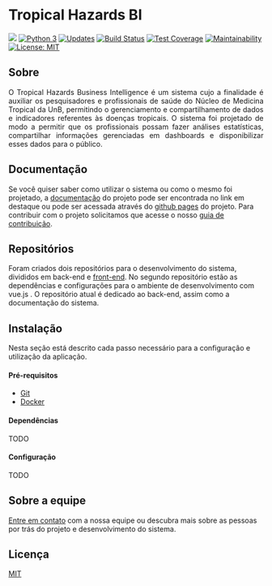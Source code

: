 # Tropical Hazards BI

![](https://i.imgur.com/OhSvJLM.jpg)
[![Python 3](https://pyup.io/repos/github/fga-gpp-mds/2018.1-TropicalHazards-BI/python-3-shield.svg)](https://pyup.io/repos/github/fga-gpp-mds/2018.1-TropicalHazards-BI/)
[![Updates](https://pyup.io/repos/github/fga-gpp-mds/2018.1-TropicalHazards-BI/shield.svg)](https://pyup.io/repos/github/fga-gpp-mds/2018.1-TropicalHazards-BI/)
[![Build Status](https://travis-ci.org/fga-gpp-mds/2018.1-TropicalHazards-BI.svg?branch=master)](https://travis-ci.org/fga-gpp-mds/2018.1-TropicalHazards-BI)
[![Test Coverage](https://api.codeclimate.com/v1/badges/7fc5f5cd8fcb47c363f8/test_coverage)](https://codeclimate.com/github/fga-gpp-mds/2018.1-TropicalHazards-BI/test_coverage)
[![Maintainability](https://api.codeclimate.com/v1/badges/7fc5f5cd8fcb47c363f8/maintainability)](https://codeclimate.com/github/fga-gpp-mds/2018.1-TropicalHazards-BI/maintainability)
[![License: MIT](https://img.shields.io/badge/License-MIT-yellow.svg)](https://opensource.org/licenses/MIT)


## Sobre

<p align="justify"> O Tropical Hazards Business Intelligence é um sistema cujo a finalidade é auxiliar os pesquisadores e profissionais de saúde do Núcleo de Medicina Tropical da UnB, permitindo o gerenciamento e compartilhamento de dados e indicadores referentes às doenças tropicais. O sistema foi projetado de modo a permitir que os profissionais possam fazer análises estatísticas, compartilhar informações gerenciadas em dashboards e disponibilizar esses dados para o público.</p>

## Documentação

  Se você quiser saber como utilizar o sistema ou como o mesmo foi projetado, a [documentação](https://github.com/fga-gpp-mds/2018.1-TropicalHazards-BI/tree/master/docs) do projeto pode ser encontrada no link em destaque ou pode ser acessada através do [github pages](https://fga-gpp-mds.github.io/2018.1-TropicalHazards-BI) do projeto. Para contribuir com o projeto solicitamos que acesse o nosso [guia de contribuição]().

## Repositórios
  Foram criados dois repositórios para o desenvolvimento do sistema, divididos em back-end e [front-end](https://github.com/fga-gpp-mds/2018.1-TropicalHazards-BI-FrontEnd). No segundo repositório estão as dependências e configurações para o ambiente de desenvolvimento com vue.js . O repositório atual é dedicado ao back-end, assim como a documentação do sistema.

## Instalação
  Nesta seção está descrito cada passo necessário para a configuração e utilização da aplicação.

  #### Pré-requisitos
  * [Git](https://git-scm.com/)
  * [Docker](https://www.docker.com/get-docker)

  #### Dependências
  TODO
  #### Configuração
  TODO

## Sobre a equipe
  [Entre em contato]() com a nossa equipe ou descubra mais sobre as pessoas por trás do projeto e desenvolvimento do sistema.

## Licença
 [MIT](https://github.com/fga-gpp-mds/2018.1-Grupo3/blob/development/LICENSE)
